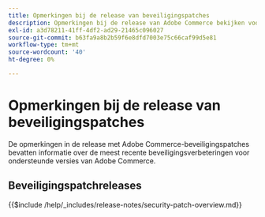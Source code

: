 ```yaml
---
title: Opmerkingen bij de release van beveiligingspatches
description: Opmerkingen bij de release van Adobe Commerce bekijken voor beveiligingspatches.
exl-id: a3d78211-41ff-4df2-ad29-21465c096027
source-git-commit: b63fa9a8b2b59f6e8dfd7003e75c66caf99d5e81
workflow-type: tm+mt
source-wordcount: '40'
ht-degree: 0%

---
```



# Opmerkingen bij de release van beveiligingspatches

De opmerkingen in de release met Adobe Commerce-beveiligingspatches bevatten informatie over de meest recente beveiligingsverbeteringen voor ondersteunde versies van Adobe Commerce.

## Beveiligingspatchreleases

{{$include /help/_includes/release-notes/security-patch-overview.md}}

